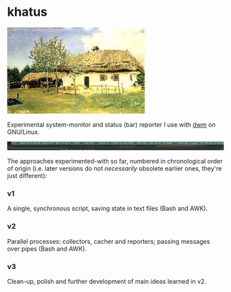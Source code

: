 khatus
======
![mascot](mascot.jpg)

Experimental system-monitor and status (bar) reporter I use with
[dwm](https://dwm.suckless.org/) on GNU/Linux.

![screenshot](screenshot.jpg)

The approaches experimented-with so far, numbered in chronological order of
origin (i.e. later versions do not _necessarily_ obsolete earlier ones, they're
just different):

### v1
A single, synchronous script, saving state in text files (Bash and AWK).

### v2
Parallel processes: collectors, cacher and reporters; passing messages over pipes
(Bash and AWK).

### v3
Clean-up, polish and further development of main ideas learned in v2.
